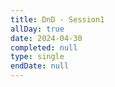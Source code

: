 ```yaml
---
title: DnD - Session1
allDay: true
date: 2024-04-30
completed: null
type: single
endDate: null
---
```

